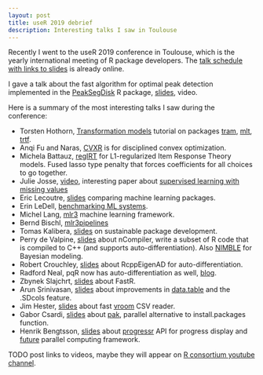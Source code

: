 ```yaml
---
layout: post
title: useR 2019 debrief
description: Interesting talks I saw in Toulouse
---
```


Recently I went to the useR 2019 conference in Toulouse, which is the
yearly international meeting of R package developers. The [talk
schedule with links to slides](http://www.user2019.fr/talk_schedule/)
is already online.

I gave a talk about the fast algorithm for optimal peak
detection implemented in the
[PeakSegDisk](https://cloud.r-project.org/web/packages/PeakSegDisk/) R
package, [slides](http://www.user2019.fr/static/pres/t257847.pdf),
video.

Here is a summary of the most interesting talks I saw during the
conference:

* Torsten Hothorn, [Transformation
  models](http://ctm.r-forge.r-project.org/news/Toulouse/) tutorial on
  packages [tram](https://cloud.r-project.org/web/packages/tram/),
  [mlt](https://cloud.r-project.org/web/packages/mlt/index.html),
  [trtf](https://cloud.r-project.org/web/packages/trtf/index.html).
* Anqi Fu and Naras, [CVXR](https://cvxr.rbind.io/) is for disciplined
  convex optimization.
* Michela Battauz, [regIRT](https://github.com/micbtz/regIRT/) for
  L1-regularized Item Response Theory models. Fused lasso type penalty
  that forces coefficients for all choices to go together.
* Julie Josse, [video](https://www.youtube.com/watch?v=z8IuuDe5oXs),
  interesting paper about [supervised learning with missing
  values](https://arxiv.org/abs/1902.06931)
* Eric Lecoutre, [slides](http://www.welovedatascience.com/user2019)
  comparing machine learning packages.
* Erin LeDell, [benchmarking ML
  systems](http://www.user2019.fr/static/pres/t258053.pdf).
* Michel Lang, [mlr3](http://www.user2019.fr/static/pres/t258076.pdf)
  machine learning framework.
* Bernd Bischl,
  [mlr3pipelines](http://www.user2019.fr/static/pres/t258139.pdf)
* Tomas Kalibera,
  [slides](http://www.user2019.fr/static/pres/t256727.pdf) on
  sustainable package development.
* Perry de Valpine,
  [slides](http://www.user2019.fr/static/pres/t257974.pdf) about
  nCompiler, write a subset of R code that is compiled to C++ (and
  supports auto-differentiation). Also
  [NIMBLE](https://r-nimble.org/) for Bayesian modeling.
* Robert Crouchley,
  [slides](http://www.user2019.fr/static/pres/t256894.pptx) about
  RcppEigenAD for auto-differentiation.
* Radford Neal, pqR now has auto-differentiation as well,
  [blog](https://radfordneal.wordpress.com/2019/07/06/automatic-differentiation-in-pqr/).
* Zbynek Slajchrt,
  [slides](http://www.user2019.fr/static/pres/t257850.pdf) about
  FastR.
* Arun Srinivasan,
  [slides](http://www.user2019.fr/static/pres/t258038.pdf) about
  improvements in
  [data.table](https://github.com/Rdatatable/data.table/wiki) and the
  .SDcols feature.
* Jim Hester, [slides](http://www.user2019.fr/static/pres/t257803.pdf)
  about fast [vroom](https://github.com/r-lib/vroom) CSV reader.
* Gabor Csardi,
  [slides](http://www.user2019.fr/static/pres/t257603.zip) about
  [pak](https://cloud.r-project.org/web/packages/pak/), parallel
  alternative to install.packages function.
* Henrik Bengtsson,
  [slides](https://www.jottr.org/2019/07/12/future-user2019-slides/)
  about [progressr](https://github.com/HenrikBengtsson/progressr) API
  for progress display and
  [future](https://github.com/HenrikBengtsson/future/) parallel
  computing framework.

TODO post links to videos, maybe they will appear on [R consortium
youtube
channel](https://www.youtube.com/channel/UC_R5smHVXRYGhZYDJsnXTwg).
